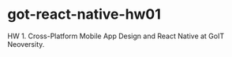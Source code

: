 # got-react-native-hw01
HW 1. Cross-Platform Mobile App Design and React Native at GoIT Neoversity.
